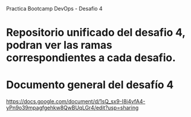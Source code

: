 Practica Bootcamp DevOps - Desafio 4 
# Repositorio unificado del desafio 4, podran ver las ramas correspondientes a cada desafio.

# Documento general del desafío 4
https://docs.google.com/document/d/1sQ_sx9-I8i4vfA4-yPn9o39mpagfgehkw8QwBUqLGr4/edit?usp=sharing